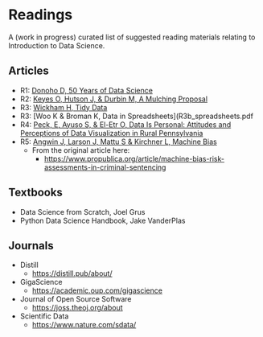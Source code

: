 # Readings

A (work in progress) curated list of suggested reading materials relating to Introduction to Data Science.

## Articles

- R1: [Donoho D, 50 Years of Data Science](R1-50YearsDataScience.pdf)
- R2: [Keyes O, Hutson J, & Durbin M, A Mulching Proposal](R2-ethics_mulching.pdf)
- R3: [Wickham H, Tidy Data](R3a_tidy_data.pdf)
- R3: [Woo K & Broman K, Data in Spreadsheets](R3b_spreadsheets.pdf
- R4: [Peck, E, Ayuso S, & El-Etr O, Data Is Personal: Attitudes and Perceptions of Data Visualization in Rural Pennsylvania](R4_Viz_in_PA.pdf)
- R5: [Angwin J, Larson J, Mattu S & Kirchner L, Machine Bias](R5b_machine_bias.pdf)
  - From the original article here:
    - https://www.propublica.org/article/machine-bias-risk-assessments-in-criminal-sentencing

## Textbooks

- Data Science from Scratch, Joel Grus
- Python Data Science Handbook, Jake VanderPlas

## Journals

- Distill
  - https://distill.pub/about/
- GigaScience
  - https://academic.oup.com/gigascience
- Journal of Open Source Software
  - https://joss.theoj.org/about
- Scientific Data
  - https://www.nature.com/sdata/
